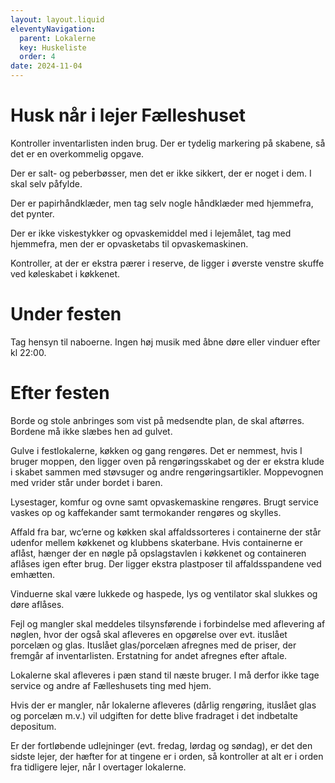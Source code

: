 ```yaml
---
layout: layout.liquid
eleventyNavigation:
  parent: Lokalerne
  key: Huskeliste
  order: 4
date: 2024-11-04
---
```

# Husk når i lejer Fælleshuset #

Kontroller inventarlisten inden brug. Der er tydelig markering på skabene, så det er en overkommelig opgave.

Der er salt- og peberbøsser, men det er ikke sikkert, der er noget i dem. I skal selv påfylde.

Der er papirhåndklæder, men tag selv nogle håndklæder med hjemmefra, det pynter.

Der er ikke viskestykker og opvaskemiddel med i lejemålet, tag med hjemmefra, men der er opvasketabs til opvaskemaskinen.

Kontroller, at der er ekstra pærer i reserve, de ligger i øverste venstre skuffe ved køleskabet i køkkenet.

# Under festen

Tag hensyn til naboerne. Ingen høj musik med åbne døre eller vinduer efter kl 22:00.

# Efter festen

Borde og stole anbringes som vist på medsendte plan, de skal aftørres. Bordene må ikke slæbes hen ad gulvet.

Gulve i festlokalerne, køkken og gang rengøres. Det er nemmest, hvis I bruger moppen, den ligger oven på rengøringsskabet og der er ekstra klude i skabet sammen med støvsuger og andre rengøringsartikler. Moppevognen med vrider står under bordet i  baren.

Lysestager, komfur og ovne samt opvaskemaskine rengøres. Brugt service vaskes op og kaffekander samt termokander rengøres og skylles.

Affald fra bar, wc’erne og køkken skal affaldssorteres i containerne der står udenfor mellem køkkenet og klubbens skaterbane. Hvis containerne er aflåst, hænger der en nøgle på opslagstavlen i køkkenet og containeren aflåses igen efter brug. Der ligger ekstra plastposer til affaldsspandene ved emhætten.

Vinduerne skal være lukkede og haspede, lys og ventilator skal slukkes og døre aflåses.

Fejl og mangler skal meddeles tilsynsførende i forbindelse med aflevering af nøglen, hvor der også skal afleveres en opgørelse over evt. ituslået porcelæn og glas. Ituslået glas/porcelæn afregnes med de priser, der fremgår af inventarlisten. Erstatning for andet afregnes efter aftale.

Lokalerne skal afleveres i pæn stand til næste bruger. I må derfor ikke tage service og andre af Fælleshusets ting med hjem.

Hvis der er mangler, når lokalerne afleveres (dårlig rengøring, ituslået glas og porcelæn m.v.) vil udgiften for dette blive fradraget i det indbetalte depositum.

Er der fortløbende udlejninger (evt. fredag, lørdag og søndag), er det den sidste lejer, der hæfter for at tingene er i orden, så kontroller at alt er i orden fra tidligere lejer, når I overtager lokalerne.
